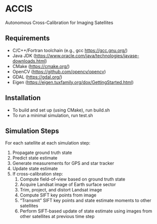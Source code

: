# ACCIS
Autonomous Cross-Calibration for Imaging Satellites

## Requirements
- C/C++/Fortran toolchain (e.g., gcc https://gcc.gnu.org/)
- Java JDK (https://www.oracle.com/java/technologies/javase-downloads.html)
- CMake (https://cmake.org/)
- OpenCV (https://github.com/opencv/opencv)
- GDAL (https://gdal.org/)
- Eigen (https://eigen.tuxfamily.org/dox/GettingStarted.html)

## Installation
- To build and set up (using CMake), run build.sh
- To run a minimal simulation, run test.sh

## Simulation Steps
For each satellite at each simulation step:
 1. Propagate ground truth state
 2. Predict state estimate
 3. Generate measurements for GPS and star tracker
 4. Update state estimate
 5. If cross-calibration step:
    1. Compute field-of-view based on ground truth state
    2. Acquire Landsat image of Earth surface sector
    3. Trim, project, and distort Landsat image
    4. Compute SIFT key points from image
    5. “Transmit” SIFT key points and state estimate moments to other satellites
    6. Perform SIFT-based update of state estimate using images from other satellites at previous time step


